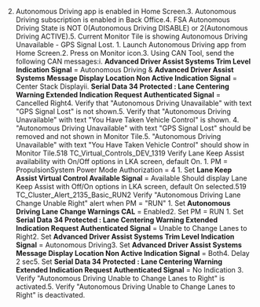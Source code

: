 2. Autonomous Driving app is enabled in Home Screen.3. Autonomous Driving subscription is enabled in Back Office.4. FSA Autonomous Driving State is NOT 0(Autonomous Driving DISABLE) or 2(Autonomous Driving ACTIVE).5. Current Monitor Tile is showing Autonomous Driving Unavailable - GPS Signal Lost. 1. Launch Autonomous Driving app from Home Screen.2. Press on Monitor icon.3. Using CAN Tool, send the following CAN messages:i. **Advanced Driver Assist Systems Trim Level Indication Signal** = Autonomous Driving & **Advanced Driver Assist Systems Message Display Location Non Active Indication Signal** = Center Stack Displayii. **Serial Data 34 Protected : Lane Centering Warning Extended Indication Request Authenticated Signal** = Cancelled Right4. Verify that "Autonomous Driving Unavailable" with text "GPS Signal Lost" is not shown.5. Verify that "Autonomous Driving Unavailable" with text "You Have Taken Vehicle Control" is shown. 4. "Autonomous Driving Unavailable" with text "GPS Signal Lost" should be removed and not shown in Monitor Tile.5. "Autonomous Driving Unavailable" with text "You Have Taken Vehicle Control" should show in Monitor Tile.518 TC_Virtual_Controls_DEV_1319 Verify Lane Keep Assist availability with On/Off options in LKA screen, default On. 1. PM = PropulsionSystem Power Mode Authorization = 4 1. Set **Lane Keep Assist Virtual Control Available Signal** = Available Should display Lane Keep Assist with Off/On options in LKA screen, default On selected.519 TC_Cluster_Alert_2135_Basic_RUN2 Verify "Autonomous Driving Lane Change Unable Right" alert when PM = "RUN" 1. Set **Autonomous Driving Lane Change Warnings CAL** = Enabled2. Set PM = RUN 1. Set **Serial Data 34 Protected : Lane Centering Warning Extended Indication Request Authenticated Signal** = Unable to Change Lanes to Right2. Set **Advanced Driver Assist Systems Trim Level Indication Signal** = Autonomous Driving3. Set **Advanced Driver Assist Systems Message Display Location Non Active Indication Signal** = Both4. Delay 2 sec5. Set **Serial Data 34 Protected : Lane Centering Warning Extended Indication Request Authenticated Signal** = No Indication 3. Verify "Autonomous Driving Unable to Change Lanes to Right" is activated.5. Verify "Autonomous Driving Unable to Change Lanes to Right" is deactivated.